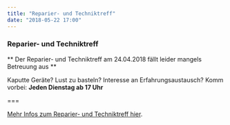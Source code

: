 ```yaml
---
title: "Reparier- und Techniktreff"
date: "2018-05-22 17:00"
---
```


### Reparier- und Techniktreff

** Der Reparier- und Techniktreff am 24.04.2018 fällt leider mangels Betreuung aus **

Kaputte Geräte? Lust zu basteln? Interesse an Erfahrungsaustausch?
Komm vorbei: **Jeden Dienstag ab 17 Uhr**

===

[Mehr Infos zum Reparier- und Techniktreff hier](../../about/repaircafe).
